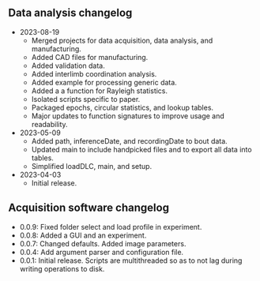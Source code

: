 ## Data analysis changelog
* 2023-08-19
	- Merged projects for data acquisition, data analysis, and manufacturing.
	- Added CAD files for manufacturing.
	- Added validation data.
	- Added interlimb coordination analysis.
	- Added example for processing generic data.
	- Added a a function for Rayleigh statistics.
	- Isolated scripts specific to paper.
	- Packaged epochs, circular statistics, and lookup tables.
	- Major updates to function signatures to improve usage and readability.
* 2023-05-09
	- Added path, inferenceDate, and recordingDate to bout data.
	- Updated main to include handpicked files and to export all data into tables.
	- Simplified loadDLC, main, and setup.
* 2023-04-03
	- Initial release.

## Acquisition software changelog
* 0.0.9: Fixed folder select and load profile in experiment.
* 0.0.8: Added a GUI and an experiment.
* 0.0.7: Changed defaults. Added image parameters.
* 0.0.4: Add argument parser and configuration file.
* 0.0.1: Initial release. Scripts are multithreaded so as to not lag during writing operations to disk.